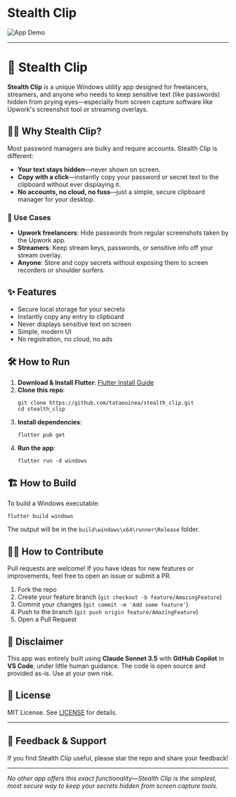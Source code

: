 # Stealth Clip

![App Demo](screencast.gif)

---

# 🚀 Stealth Clip

**Stealth Clip** is a unique Windows utility app designed for freelancers, streamers, and anyone who needs to keep sensitive text (like passwords) hidden from prying eyes—especially from screen capture software like Upwork's screenshot tool or streaming overlays.

## 🕵️‍♂️ Why Stealth Clip?

Most password managers are bulky and require accounts. Stealth Clip is different:
- **Your text stays hidden**—never shown on screen.
- **Copy with a click**—instantly copy your password or secret text to the clipboard without ever displaying it.
- **No accounts, no cloud, no fuss**—just a simple, secure clipboard manager for your desktop.

### 🎯 Use Cases
- **Upwork freelancers**: Hide passwords from regular screenshots taken by the Upwork app.
- **Streamers**: Keep stream keys, passwords, or sensitive info off your stream overlay.
- **Anyone**: Store and copy secrets without exposing them to screen recorders or shoulder surfers.

## ✨ Features
- Secure local storage for your secrets
- Instantly copy any entry to clipboard
- Never displays sensitive text on screen
- Simple, modern UI
- No registration, no cloud, no ads

## 🛠️ How to Run
1. **Download & Install Flutter**: [Flutter Install Guide](https://docs.flutter.dev/get-started/install)
2. **Clone this repo**:
   ```pwsh
   git clone https://github.com/tataouinea/stealth_clip.git
   cd stealth_clip
   ```
3. **Install dependencies**:
   ```pwsh
   flutter pub get
   ```
4. **Run the app**:
   ```pwsh
   flutter run -d windows
   ```

## 🏗️ How to Build
To build a Windows executable:
```pwsh
flutter build windows
```
The output will be in the `build\windows\x64\runner\Release` folder.

## 🧑‍💻 How to Contribute
Pull requests are welcome! If you have ideas for new features or improvements, feel free to open an issue or submit a PR.

1. Fork the repo
2. Create your feature branch (`git checkout -b feature/AmazingFeature`)
3. Commit your changes (`git commit -m 'Add some feature'`)
4. Push to the branch (`git push origin feature/AmazingFeature`)
5. Open a Pull Request

## 📝 Disclaimer
This app was entirely built using **Claude Sonnet 3.5** with **GitHub Copilot** in **VS Code**, under little human guidance. The code is open source and provided as-is. Use at your own risk.

## 📄 License
MIT License. See [LICENSE](LICENSE) for details.

---

## 💬 Feedback & Support
If you find Stealth Clip useful, please star the repo and share your feedback!

---

*No other app offers this exact functionality—Stealth Clip is the simplest, most secure way to keep your secrets hidden from screen capture tools.*
